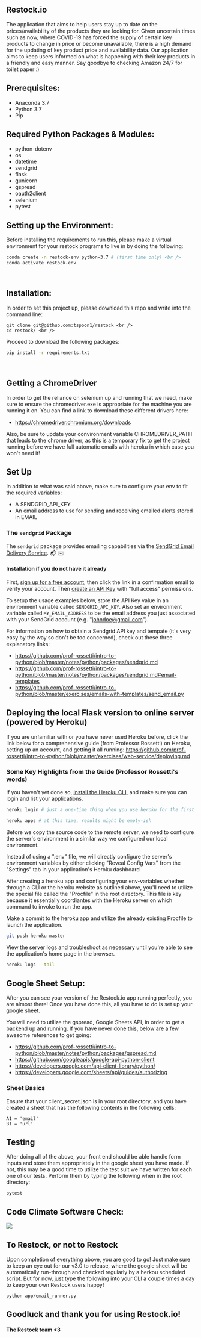 ## Restock.io
The application that aims to help users stay up to date on the prices/availability of the products they are looking for. Given uncertain times such as now, where COVID-19 has forced the supply of certain key products to change in price or become unavailable, there is a high demand for the updating of key product price and availability data. Our application aims to keep users informed on what is happening with their key products in a friendly and easy manner. Say goodbye to checking Amazon 24/7 for toilet paper :)


## Prerequisites:
- Anaconda 3.7 <br />
- Python 3.7 <br />
- Pip

## Required Python Packages & Modules:
- python-dotenv 
- os 
- datetime
- sendgrid
- flask
- gunicorn
- gspread
- oauth2client
- selenium
- pytest

## Setting up the Environment:
Before installing the requirements to run this, please make a virtual environment for your restock programs to live in by doing the following:
```sh
conda create -n restock-env python=3.7 # (first time only) <br />
conda activate restock-env 
```
<br />

## Installation:
In order to set this project up, please download this repo and write into the command line: <br />
```
git clone git@github.com:tspoon1/restock <br />
cd restock/ <br />
```
Proceed to download the following packages: <br />
```sh
pip install -r requirements.txt
```
<br />

## Getting a ChromeDriver
In order to get the reliance on selenium up and running that we need, make sure to ensure the chromedriver.exe is appropriate for the machine you are running it on. You can find a link to download these different drivers here:
- https://chromedriver.chromium.org/downloads

Also, be sure to update your convironment variable CHROMEDRIVER_PATH that leads to the chrome driver, as this is a temporary fix to get the project running before we have full automatic emails with heroku in which case you won't need it!


## Set Up
In addition to what was said above, make sure to configure your env to fit the required variables: <br />
- A SENDGRID_API_KEY <br />
- An email address to use for sending and receiving emailed alerts stored in EMAIL<br />


### The `sendgrid` Package

The `sendgrid` package provides  emailing capabilities via the [SendGrid Email Delivery Service](https://sendgrid.com/solutions/email-api/). :mailbox_with_mail: :envelope:

#### Installation if you do not have it already

First, [sign up for a free account](https://signup.sendgrid.com/), then click the link in a confirmation email to verify your account. Then [create an API Key](https://app.sendgrid.com/settings/api_keys) with "full access" permissions.

To setup the usage examples below, store the API Key value in an environment variable called `SENDGRID_API_KEY`. Also set an environment variable called `MY_EMAIL_ADDRESS` to be the email address you just associated with your SendGrid account (e.g. "johndoe@gmail.com").

For information on how to obtain a Sendgrid API key and tempate (it's very easy by the way so don't be too concerned), check out these three explanatory links: <br />
- https://github.com/prof-rossetti/intro-to-python/blob/master/notes/python/packages/sendgrid.md
- https://github.com/prof-rossetti/intro-to-python/blob/master/notes/python/packages/sendgrid.md#email-templates
- https://github.com/prof-rossetti/intro-to-python/blob/master/exercises/emails-with-templates/send_email.py

## Deploying the local Flask version to online server (powered by Heroku)
If you are unfamiliar with or you have never used Heroku before, click the link below for a comprehensive guide (from Professor Rossetti) on Heroku, setting up an account, and getting it all running:
https://github.com/prof-rossetti/intro-to-python/blob/master/exercises/web-service/deploying.md

### Some Key Highlights from the Guide (Professor Rossetti's words)
If you haven't yet done so, [install the Heroku CLI](https://devcenter.heroku.com/articles/heroku-cli#download-and-install), and make sure you can login and list your applications.

```sh
heroku login # just a one-time thing when you use heroku for the first time

heroku apps # at this time, results might be empty-ish
```

Before we copy the source code to the remote server, we need to configure the server's environment in a similar way we configured our local environment.

Instead of using a ".env" file, we will directly configure the server's environment variables by either clicking "Reveal Config Vars" from the "Settings" tab in your application's Heroku dashboard



After creating a heroku app and configuring your env-variables whether through a CLI or the heroku website as outlined above, you'll need to utilize the special file called the "Procfile" in the root directory. This file is key because it essentially coordiantes with the Heroku server on which command to invoke to run the app.

Make a commit to the heroku app and utilize the already existing Procfile to launch the application.

```sh
git push heroku master
```

View the server logs and troubleshoot as necessary until you're able to see the application's home page in the browser.

```sh
heroku logs --tail
```

## Google Sheet Setup:
After you can see your version of the Restock.io app running perfectly, you are almost there! Once you have done this, all you have to do is set up your google sheet.

You will need to utilize the gspread, Google Sheets API, in order to get a backend up and running. If you have never done this, below are a few awesome references to get going:
- https://github.com/prof-rossetti/intro-to-python/blob/master/notes/python/packages/gspread.md
- https://github.com/googleapis/google-api-python-client
- https://developers.google.com/api-client-library/python/
- https://developers.google.com/sheets/api/guides/authorizing

### Sheet Basics
Ensure that your client_secret.json is in your root directory, and you have created a sheet that has the following contents in the following cells:
```
A1 = 'email'
B1 = 'url'
```

## Testing
After doing all of the above, your front end should be able handle form inputs and store them appropriately in the google sheet you have made. If not, this may be a good time to utilize the test suit we have written for each one of our tests. Perform them by typing the following when in the root directory:
```
pytest
```

## Code Climate Software Check:
<a href="https://codeclimate.com/github/jsoles7/restock/maintainability"><img src="https://api.codeclimate.com/v1/badges/8b8408b02ef475d53613/maintainability" /></a>


## To Restock, or not to Restock
Upon completion of everything above, you are good to go! Just make sure to keep an eye out for our v3.0 to release, where the google sheet will be automatically run-through and checked regularly by a herkou scheduled script. But for now, just type the following into your CLI a couple times a day to keep your own Restock users happy!
```
python app/email_runner.py
```

## Goodluck and thank you for using Restock.io!
#### The Restock team <3
